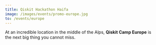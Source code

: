 ```yaml
---
title: Qiskit Hackathon Haifa
image: /images/events/promo-europe.jpg
to: /events/europe
---
```

At an incredible location in the middle of the Alps, **Qiskit Camp Europe** is the next big thing you cannot miss.